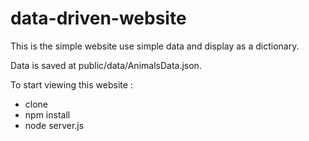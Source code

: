 # data-driven-website

This is the simple website use simple data and display as a dictionary. 

Data is saved at public/data/AnimalsData.json. 

To start viewing this website :
  + clone 
  + npm install
  + node server.js
